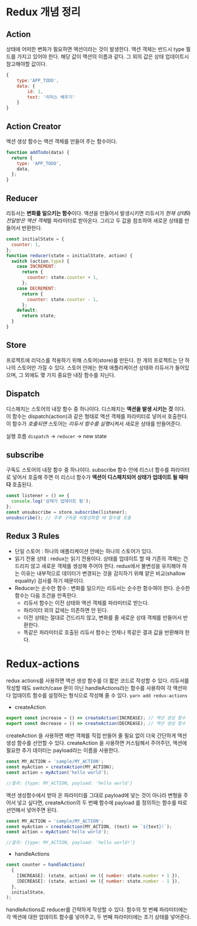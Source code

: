 # Redux 개념 정리

## Action

상태에 어떠한 변화가 필요하면 액션이라는 것이 발생한다. 액션 객체는 반드시 type 필드를 가지고 있어야 한다. 해당 값이 액션의 이름과 같다.
그 외의 값은 상태 업데이트시 참고해야할 값이다.

```js
{
    type:'APP_TODO',
    data: {
        id: 1,
        text: '리덕스 배우기'
    }
}
```

## Action Creator

액션 생성 함수는 액션 객체를 만들어 주는 함수이다.

```js
function addTodo(data) {
  return {
    type: 'APP_TODO',
    data,
  };
}
```

## Reducer

리듀서는 **변화를 일으키는 함수**이다.
액션을 만들어서 발생시키면 리듀서가 *현재 상태*와 *전달받은 액션 객체*를 파라미터로 받아온다. 그리고 두 값을 참조하여 새로운 상태를 만들어서 반환한다.

```js
const initialState = {
  counter: 1,
};
function reducer(state = initialState, action) {
  switch (action.type) {
    case INCREMENT:
      return {
        counter: state.counter + 1,
      };
    case DECREMENT:
      return {
        counter: state.counter - 1,
      };
    default:
      return state;
  }
}
```

## Store

프로젝트에 리덕스를 적용하기 위해 스토어(store)를 만든다. 한 개의 프로젝트는 단 하나의 스토어만 가질 수 있다.
스토어 안에는 현재 애플리케이션 상태와 리듀서가 들어있으며, 그 외에도 몇 가지 중요한 내장 함수를 지닌다.

## Dispatch

디스패치는 스토어의 내장 함수 중 하나이다. 디스패치는 **액션을 발생 시키는 것** 이다. 이 함수는 dispatch(action)과 같은 형태로 액션 객체를 파라미터로 넣어서 호출한다.
이 함수가 _호출되면_ 스토어는 *리듀서 함수를 실행*시켜서 새로운 상태를 만들어준다.

실행 흐름
`dispatch` -> `reducer` -> new state

## subscribe

구독도 스토어의 내장 함수 중 하나이다. subscribe 함수 안에 리스너 함수를 파라미터로 넣어서 호출해 주면 이 리스너 함수가 **액션이 디스패치되어 상태가 업데이트 될 때마다** 호출된다.

```js
const listener = () => {
  console.log('상태가 업데이트 됨');
};
const unsubscribe = store.subscribe(listener);
unsubscribe(); // 추후 구독을 비활성화할 때 함수를 호출
```

## Redux 3 Rules

- 단일 스토어 :
  하나의 애플리케이션 안에는 하나의 스토어가 있다.
- 읽기 전용 상태 :
  redux는 읽기 전용이다. 상태를 업데이트 할 때 기존의 객체는 건드리지 않고 새로운 객체를 생성해 주어야 한다.
  redux에서 불변성을 유지해야 하는 이유는 내부적으로 데이터가 변경되는 것을 감지하기 위해 얕은 비교(shallow equality) 검사를 하기 때문이다.
- Reducer는 순수한 함수 :
  변화를 일으키는 리듀서는 순수한 함수여야 한다. 순수한 함수는 다음 조건을 만족한다.
  - 리듀서 함수는 이전 상태와 액션 객체를 파라미터로 받는다.
  - 파라미터 외의 값에는 의존하면 안 된다.
  - 이전 상태는 절대로 건드리지 않고, 변화를 줄 새로운 상태 객체를 만들어서 반환한다.
  - 똑같은 파라미터로 호출된 리듀서 함수는 언제나 똑같은 결과 값을 반환해야 한다.

# Redux-actions

redux actions를 사용하면 액션 생성 함수를 더 짧은 코드로 작성할 수 있다. 리듀서를 작성할 때도 switch/case 문이 아닌 handleActions라는 함수를 사용하여 각 액션마다 업데이트 함수를 설정하는 형식으로 작성해 줄 수 있다.
`yarn add redux-actions`

- createAction

```js
export const increase = () => createAction(INCREASE); // 액션 생성 함수
export const decrease = () => createAction(DECREASE); // 액션 생성 함수
```

createAction 을 사용하면 매번 객체를 직접 만들어 줄 필요 없이 더욱 간단하게 액션 생성 함수를 선언할 수 있다.
createAction 을 사용하면 커스텀해서 주어주던, 액션에 필요한 추가 데이터는 payload라는 이름을 사용한다.

```js
const MY_ACTION = 'sample/MY_ACTION';
const myAction = createAction(MY_ACTION);
const action = myAction('hello world');

//결과: {type: MY_ACTION, payload: 'hello world'}
```

액션 생성함수에서 받아 온 파라미터를 그대로 payload에 넣는 것이 아니라 변형을 주어서 넣고 싶다면, createAction의 두 번째 함수에 payload 를 정의하는 함수를 따로 선언해서 넣어주면 된다.

```js
const MY_ACTION = 'sample/MY_ACTION';
const myAction = createAction(MY_ACTION, (text) => `${text}!`);
const action = myAction('hello world');

//결과: {type: MY_ACTION, payload: 'hello world!'}
```

- handleActions

```js
const counter = handleActions(
  {
    [INCREASE]: (state, action) => ({ number: state.number + 1 }),
    [DECREASE]: (state, action) => ({ number: state.number - 1 }),
  },
  initialState,
);
```

handleActions로 reducer를 간략하게 작성할 수 있다.
함수의 첫 번째 파라미터에는 각 액션에 대한 업데이트 함수를 넣어주고, 두 번째 파라미터에는 초기 상태를 넣어준다.
